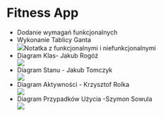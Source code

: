 <h1> Fitness App
</h1>

<ul>
  <li> Dodanie wymagań funkcjonalnych</li>
  <li>Wykonanie Tablicy Ganta</li>
<img src="https://github.com/Fitnesik/Fitness-App/assets/166602053/4b8aaab7-4e0e-4414-9960-c14a626fe2e9"
<li>Notatka z funkcjonalnymi i niefunkcjonalnymi</li>
  <li>Diagram Klas- Jakub Rogóż</li>
  <img src="https://github.com/Fitnesik/Fitness-App/assets/166602053/e329f1b6-6442-4141-95cf-b57641b15f1b">
  <li>Diagram Stanu - Jakub Tomczyk</li>
  <img src="https://github.com/Fitnesik/Fitness-App/assets/166602053/e5f56750-d128-4270-8089-7b60b10e8cdc">
  <li>Diagram Aktywności - Krzysztof Rolka</li>
  <img src="https://github.com/Fitnesik/Fitness-App/assets/166602053/892a9a43-fc6a-4b0a-ae15-75f5f2aefa72">
  <li>Diagram Przypadków Użycia -Szymon Sowula</li>
  <img src="https://github.com/Fitnesik/Fitness-App/assets/166602053/dcb23a48-87d7-4327-bdae-b1013aaad1da">
</ul>
